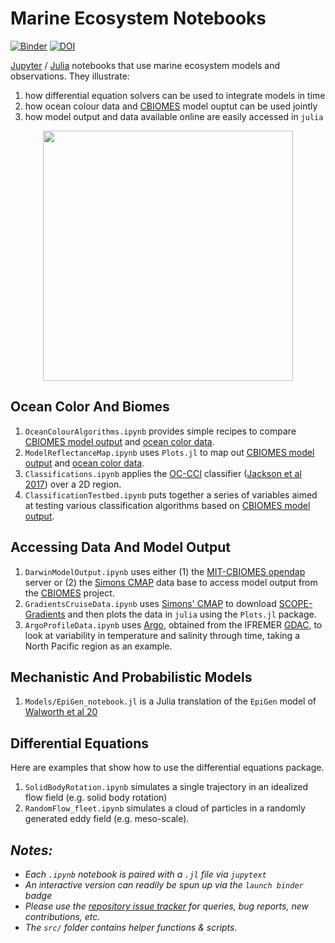 # Marine Ecosystem Notebooks

[![Binder](https://mybinder.org/badge_logo.svg)](https://mybinder.org/v2/gh/gaelforget/Cbiomes2019Notebooks/master)
[![DOI](https://zenodo.org/badge/185446209.svg)](https://zenodo.org/badge/latestdoi/185446209)

[Jupyter](https://jupyter.org) / [Julia](https://julialang.org) notebooks that use marine ecosystem models and observations. They illustrate:

1. how differential equation solvers can be used to integrate models in time
1. how ocean colour data and [CBIOMES](https://https://github.com/CBIOMES) model ouptut can be used jointly
1. how model output and data available online are easily accessed in `julia`

<p align="center">
  <img width="400" src="https://github.com/gaelforget/MarineEcosystemNotebooks/blob/master/figs/RandomFlow.gif?raw=true">
</p>

## Ocean Color And Biomes

1. `OceanColourAlgorithms.ipynb` provides simple recipes to compare [CBIOMES model output](https://github.com/gaelforget/CBIOMES) and [ocean color data](https://www.oceancolour.org).
1. `ModelReflectanceMap.ipynb` uses `Plots.jl` to map out [CBIOMES model output](https://github.com/gaelforget/CBIOMES) and [ocean color data](https://www.oceancolour.org).
1. `Classifications.ipynb` applies the [OC-CCI](https://www.oceancolour.org) classifier ([Jackson et al 2017](http://doi.org/10.1016/j.rse.2017.03.036)) over a 2D region.
1. `ClassificationTestbed.ipynb` puts together a series of variables aimed at testing various classification algorithms based on [CBIOMES model output](https://github.com/gaelforget/CBIOMES).

## Accessing Data And Model Output

1. `DarwinModelOutput.ipynb` uses either (1) the [MIT-CBIOMES opendap](http://engaging-opendap.mit.edu:8080/las/) server or (2) the [Simons CMAP](https://cmap.readthedocs.io/en/latest/) data base to access model output from the [CBIOMES](https://cbiomes.org) project.
2. `GradientsCruiseData.ipynb` uses [Simons' CMAP](https://cmap.readthedocs.io/en/latest/) to download [SCOPE-Gradients](http://scope.soest.hawaii.edu/data/gradients/data/) and then plots the data in `julia` using the `Plots.jl` package.
3. `ArgoProfileData.ipynb` uses [Argo](https://doi.org/10.3389/fmars.2019.00439), obtained from the IFREMER [GDAC](http://www.argodatamgt.org/Access-to-data/Access-via-FTP-on-GDAC), to look at variability in temperature and salinity through time, taking a North Pacific region as an example.

## Mechanistic And Probabilistic Models

1. `Models/EpiGen_notebook.jl` is a Julia translation of the `EpiGen` model of [Walworth et al 20](www.pnas.org/cgi/doi/10.1073/pnas.1919332117)

## Differential Equations

Here are examples that show how to use the differential equations package.

1. `SolidBodyRotation.ipynb` simulates a single trajectory in an idealized flow field (e.g. solid body rotation)
1. `RandomFlow_fleet.ipynb` simulates a cloud of particles in a randomly generated eddy field (e.g. meso-scale).

## _Notes:_

- _Each `.ipynb` notebook is paired with a `.jl` file via `jupytext`_
- _An interactive version can readily be spun up via the `launch binder` badge_
- _Please use the [repository issue tracker](https://guides.github.com/features/issues/) for queries, bug reports, new contributions, etc._
- _The `src/` folder contains helper functions & scripts._

